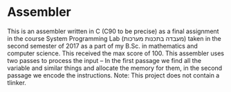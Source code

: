 # Assembler
This is an assembler written in C (C90 to be precise) as a final assignment in the course System Programming Lab (מעבדה בתכנות מערכות) taken in the second semester of 2017 as a part of my B.Sc. in mathematics and computer science.
This received the max score of 100.
This assembler uses two passes to process the input – In the first passage we find all the variable and similar things and allocate the memory for them, in the second passage we encode the instructions.
Note: This project does not contain a tlinker.
